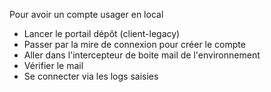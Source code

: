 Pour avoir un compte usager en local
- Lancer le portail dépôt (client-legacy)
- Passer par la mire de connexion pour créer le compte
- Aller dans l'intercepteur de boite mail de l'environnement
- Vérifier le mail
- Se connecter via les logs saisies